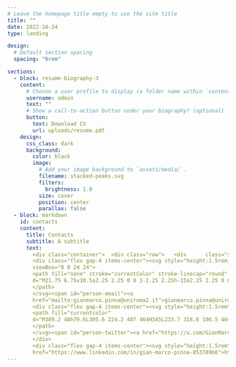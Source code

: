 ```yaml
---
# Leave the homepage title empty to use the site title
title: ""
date: 2022-10-24
type: landing

design:
  # Default section spacing
  spacing: "6rem"

sections:
  - block: resume-biography-3
    content:
      # Choose a user profile to display (a folder name within `content/authors/`)
      username: admin
      text: ""
      # Show a call-to-action button under your biography? (optional)
      button:
        text: Download CV
        url: uploads/resume.pdf
    design:
      css_class: dark
      background:
        color: black
        image:
          # Add your image background to `assets/media/`.
          filename: stacked-peaks.svg
          filters:
            brightness: 1.0
          size: cover
          position: center
          parallax: false
  - block: markdown
    id: contacts
    content:
      title: Contacts
      subtitle: A subtitle
      text:
        <div class="container">  <div class="row">   <div      class="section-heading col-12 col-lg-4 mb-3 mb-lg-0 d-flex flex-column     align-items-center align-items-lg-start">    </div>    <div class="col-12 col-lg-8">      <p>Feel free to reach out via one of the following options.</p>      <ul class="fa-ul">
        <div class="flex gap-4 items-center"><svg style="height:1.5rem;" xmlns="http://www.w3.org/2000/svg"
        viewBox="0 0 24 24">
        <path fill="none" stroke="currentColor" stroke-linecap="round" stroke-linejoin="round" stroke-width="1.5"
        d="M21.75 6.75v10.5a2.25 2.25 0 0 1-2.25 2.25h-15a2.25 2.25 0 0 1-2.25-2.25V6.75m19.5 0A2.25 2.25 0 0 0 19.5 4.5h-15a2.25 2.25 0 0 0-2.25 2.25m19.5 0v.243a2.25 2.25 0 0 1-1.07 1.916l-7.5 4.615a2.25 2.25 0 0 1-2.36 0L3.32 8.91a2.25 2.25 0 0 1-1.07-1.916V6.75">
        </path>
        </svg><span id="person-email"><a
        href="mailto:gianmarco.pinna@uniroma2.it">gianmarco.pinna@uniroma2.it</a></span></div>
        <div class="flex gap-4 items-center"><svg style="height:1.5rem" viewBox="0 0 512 512">
        <path fill="currentcolor"
        d="M389.2 48h70.6L305.6 224.2 487 464H345L233.7 318.6 106.5 464H35.8L200.7 275.5 26.8 48H172.4L272.9 180.9 389.2 48zM364.4 421.8h39.1L151.1 88h-42L364.4 421.8z">
        </path>
        </svg><span id="person-twitter"><a href="https://x.com/GianMarcoPinna">https://x.com/GianMarcoPinna</a></span>
        </div>
        <div class="flex gap-4 items-center"><svg style="height:1.5rem" height="1em" viewBox="0 0 448 512"><path fill="currentcolor" d="M416 32H31.9C14.3 32 0 46.5.0 64.3v383.4C0 465.5 14.3 480 31.9 480H416c17.6.0 32-14.5 32-32.3V64.3c0-17.8-14.4-32.3-32-32.3zM135.4 416H69V202.2h66.5V416zm-33.2-243c-21.3.0-38.5-17.3-38.5-38.5S80.9 96 102.2 96c21.2.0 38.5 17.3 38.5 38.5.0 21.3-17.2 38.5-38.5 38.5zm282.1 243h-66.4V312c0-24.8-.5-56.7-34.5-56.7-34.6.0-39.9 27-39.9 54.9V416h-66.4V202.2h63.7v29.2h.9c8.9-16.8 30.6-34.5 62.9-34.5 67.2.0 79.7 44.3 79.7 101.9V416z"></path></svg><span id="person-email"><a
        href="https://www.linkedin.com/in/gian-marco-pinna-853709b6">https://www.linkedin.com/in/gian-marco-pinna-853709b6</a></span></li>     </ul>    </div>  </div></div>
---
```

